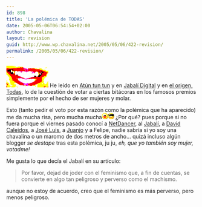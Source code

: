 ```yaml
---
id: 898
title: 'La polémica de TODAS'
date: 2005-05-06T06:54:54+02:00
author: Chavalina
layout: revision
guid: http://www.wp.chavalina.net/2005/05/06/422-revision/
permalink: /2005/05/06/422-revision/
---
```

<img class="imgizqda" src="/imagenes/fotos/lips.jpg" alt="Je" /> He leído en <a href="http://manuls.bitacoras.com/?p=486" target="_blank">Atún tun tun</a> y en <a href="http://diariodeunjabali.com/archivos/categorias/blogosfera/la_paridad_mal_entendida.html" target="_blank">Jabalí Digital</a> y en <a href="http://www.faq-mac.com/bitacoras/todas/?p=174#comment-159" target="_blank">el origen, Todas</a>, lo de la cuestión de votar a ciertas bitácoras en los famosos premios simplemente por el hecho de ser mujeres y molar.

Esto (tanto pedir el voto por esta razón como la polémica que ha aparecido) me da mucha risa, pero mucha mucha![emo](/imagenes/emoticonos/risa.gif)![gafas](/imagenes/emoticonos/gafas.gif) ¿Por qué? pues porque si no fuera porque el viernes pasado conocí a <a href="http://www.netdancerplanet.info" target="_blank">NetDancer</a>, al <a href="http://www.diariodeunjabali.com" target="_blank">Jabalí</a>, a <a href="http://www.caleidos.org/" target="_blank">David Caleidos</a>, a <a href="http://www.ecuaderno.com/" target="_blank">José Luis</a>, a <a href="http://blackshell.usebox.net" target="_blank">Juanjo</a> y a Felipe, nadie sabría si yo soy una chavalina o un maromo de dos metros de ancho… quizá incluso algún blogger _se destape_ tras esta polémica, ju ju, _eh, que yo también soy mujer, votadme!_

Me gusta lo que decía el Jabalí en su artículo: 

> Por favor, dejad de joder con el feminismo que, a fin de cuentas, se convierte en algo tan peligroso y perverso como el machismo.

aunque no estoy de acuerdo, creo que el feminismo es más perverso, pero menos peligroso.